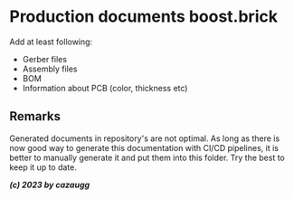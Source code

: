 # Production documents boost.brick

Add at least following:

- Gerber files
- Assembly files
- BOM
- Information about PCB (color, thickness etc)

## Remarks

Generated documents in repository's are not optimal. As long as there is now good way to generate this documentation with CI/CD pipelines, it is better to manually generate it and put them into this folder. Try the best to keep it up to date.

***(c) 2023 by cazaugg***
